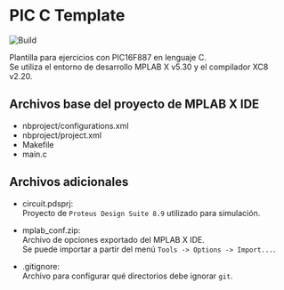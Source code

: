 # PIC C Template 

![Build](https://github.com/nahueespinosa/pic_c_template/workflows/Build/badge.svg)

Plantilla para ejercicios con PIC16F887 en lenguaje C.  
Se utiliza el entorno de desarrollo MPLAB X v5.30 y el compilador XC8 v2.20.

## Archivos base del proyecto de MPLAB X IDE

- nbproject/configurations.xml
- nbproject/project.xml
- Makefile
- main.c

## Archivos adicionales

- circuit.pdsprj:  
    Proyecto de `Proteus Design Suite 8.9` utilizado para simulación.

- mplab_conf.zip:  
    Archivo de opciones exportado del MPLAB X IDE.  
    Se puede importar a partir del menú `Tools -> Options -> Import...`.

- .gitignore:  
    Archivo para configurar qué directorios debe ignorar `git`.